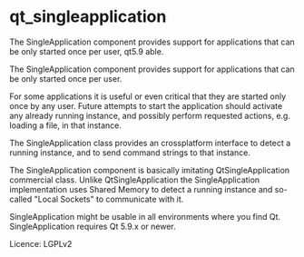 # qt_singleapplication
The SingleApplication component provides support for applications that can be  only started once per user,  qt5.9 able.


The SingleApplication component provides support for applications that can be 
only started once per user.

For some applications it is useful or even critical that they are started only once by any user. 
Future attempts to start the application should activate any already running instance, 
and possibly perform requested actions, e.g. loading a file, in that instance.

The SingleApplication class provides an crossplatform interface to detect a running instance, 
and to send command strings to that instance.

The SingleApplication component is basically imitating QtSingleApplication commercial class. Unlike QtSingleApplication the SingleApplication implementation uses Shared Memory 
to detect a running instance and so-called "Local Sockets" to communicate with it.

SingleApplication might be usable in all environments where you find Qt.
SingleApplication requires Qt 5.9.x or newer.

Licence: LGPLv2
